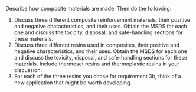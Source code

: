 Describe how composite materials are made. Then do the following:

1. Discuss three different composite reinforcement materials, their positive and negative characteristics, and their uses. Obtain the MSDS for each one and discuss the toxicity, disposal, and safe-handling sections for these materials.
1. Discuss three different resins used in composites, their positive and negative characteristics, and their uses. Obtain the MSDS for each one and discuss the toxicity, disposal, and safe-handling sections for these materials. Include thermoset resins and thermoplastic resins in your discussion.
1. For each of the three resins you chose for requirement 3b, think of a new application that might be worth developing.
